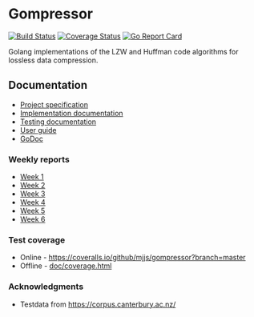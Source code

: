 # Gompressor

[![Build Status](https://travis-ci.com/mjjs/gompressor.svg?branch=master)](https://travis-ci.com/mjjs/gompressor) [![Coverage Status](https://coveralls.io/repos/github/mjjs/gompressor/badge.svg?branch=master)](https://coveralls.io/github/mjjs/gompressor?branch=master) [![Go Report Card](https://goreportcard.com/badge/github.com/mjjs/gompressor)](https://goreportcard.com/report/github.com/mjjs/gompressor)

Golang implementations of the LZW and Huffman code algorithms for lossless data compression.

## Documentation
* [Project specification](./doc/projectspecification.md)
* [Implementation documentation](./doc/implementation.md)
* [Testing documentation](./doc/testing.md)
* [User guide](./doc/userguide.md)
* [GoDoc](https://godoc.org/github.com/mjjs/gompressor)

### Weekly reports
* [Week 1](./doc/weeklyreport1.md)
* [Week 2](./doc/weeklyreport2.md)
* [Week 3](./doc/weeklyreport3.md)
* [Week 4](./doc/weeklyreport4.md)
* [Week 5](./doc/weeklyreport5.md)
* [Week 6](./doc/weeklyreport6.md)

### Test coverage
* Online - https://coveralls.io/github/mjjs/gompressor?branch=master
* Offline - [doc/coverage.html](./doc/coverage.html)

### Acknowledgments
* Testdata from https://corpus.canterbury.ac.nz/
